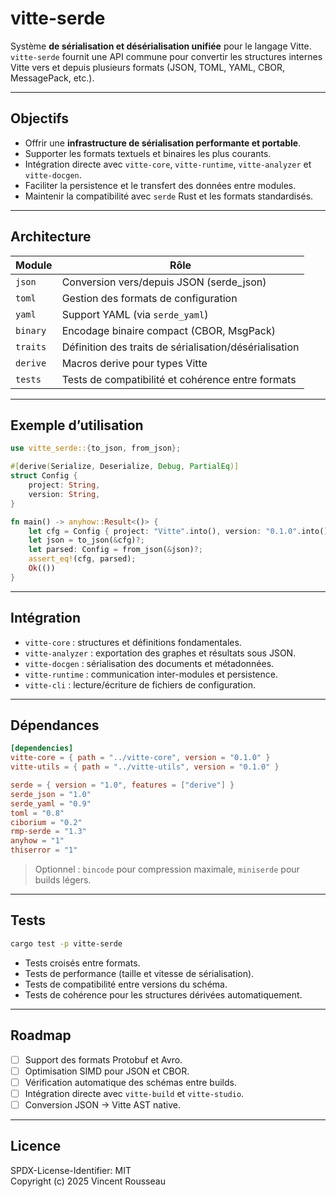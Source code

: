 

# vitte-serde

Système **de sérialisation et désérialisation unifiée** pour le langage Vitte.  
`vitte-serde` fournit une API commune pour convertir les structures internes Vitte vers et depuis plusieurs formats (JSON, TOML, YAML, CBOR, MessagePack, etc.).

---

## Objectifs

- Offrir une **infrastructure de sérialisation performante et portable**.  
- Supporter les formats textuels et binaires les plus courants.  
- Intégration directe avec `vitte-core`, `vitte-runtime`, `vitte-analyzer` et `vitte-docgen`.  
- Faciliter la persistence et le transfert des données entre modules.  
- Maintenir la compatibilité avec `serde` Rust et les formats standardisés.

---

## Architecture

| Module        | Rôle |
|---------------|------|
| `json`        | Conversion vers/depuis JSON (serde_json) |
| `toml`        | Gestion des formats de configuration |
| `yaml`        | Support YAML (via `serde_yaml`) |
| `binary`      | Encodage binaire compact (CBOR, MsgPack) |
| `traits`      | Définition des traits de sérialisation/désérialisation |
| `derive`      | Macros derive pour types Vitte |
| `tests`       | Tests de compatibilité et cohérence entre formats |

---

## Exemple d’utilisation

```rust
use vitte_serde::{to_json, from_json};

#[derive(Serialize, Deserialize, Debug, PartialEq)]
struct Config {
    project: String,
    version: String,
}

fn main() -> anyhow::Result<()> {
    let cfg = Config { project: "Vitte".into(), version: "0.1.0".into() };
    let json = to_json(&cfg)?;
    let parsed: Config = from_json(&json)?;
    assert_eq!(cfg, parsed);
    Ok(())
}
```

---

## Intégration

- `vitte-core` : structures et définitions fondamentales.  
- `vitte-analyzer` : exportation des graphes et résultats sous JSON.  
- `vitte-docgen` : sérialisation des documents et métadonnées.  
- `vitte-runtime` : communication inter-modules et persistence.  
- `vitte-cli` : lecture/écriture de fichiers de configuration.

---

## Dépendances

```toml
[dependencies]
vitte-core = { path = "../vitte-core", version = "0.1.0" }
vitte-utils = { path = "../vitte-utils", version = "0.1.0" }

serde = { version = "1.0", features = ["derive"] }
serde_json = "1.0"
serde_yaml = "0.9"
toml = "0.8"
ciborium = "0.2"
rmp-serde = "1.3"
anyhow = "1"
thiserror = "1"
```

> Optionnel : `bincode` pour compression maximale, `miniserde` pour builds légers.

---

## Tests

```bash
cargo test -p vitte-serde
```

- Tests croisés entre formats.  
- Tests de performance (taille et vitesse de sérialisation).  
- Tests de compatibilité entre versions du schéma.  
- Tests de cohérence pour les structures dérivées automatiquement.

---

## Roadmap

- [ ] Support des formats Protobuf et Avro.  
- [ ] Optimisation SIMD pour JSON et CBOR.  
- [ ] Vérification automatique des schémas entre builds.  
- [ ] Intégration directe avec `vitte-build` et `vitte-studio`.  
- [ ] Conversion JSON → Vitte AST native.

---

## Licence

SPDX-License-Identifier: MIT  
Copyright (c) 2025 Vincent Rousseau